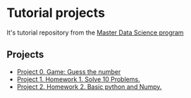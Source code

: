 # Tutorial projects
It's tutorial repository from the [Master Data Science program](https://new.skillfactory.ru/data-science-v-medicine-mipt)

## Projects

* [Project 0. Game: Guess the number](https://github.com/ekaterinatao/Tutorial_projects/tree/main/project_0)
* [Project 1. Homework 1. Solve 10 Problems.](https://github.com/ekaterinatao/Tutorial_projects/tree/main/project_1)
* [Project 2. Homework 2. Basic python and Numpy.](https://github.com/ekaterinatao/Tutorial_projects/tree/main/project_2)